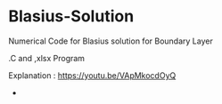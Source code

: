 # Blasius-Solution
Numerical Code for Blasius solution for Boundary Layer

.C and ,xlsx Program

Explanation :
   https://youtu.be/VApMkocdOyQ

*
